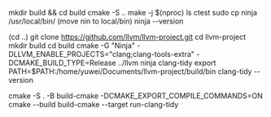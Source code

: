 mkdir build && cd build
cmake -S ..
make -j $(nproc)
ls
ctest
sudo cp ninja /usr/local/bin/ (move nin to local/bin)
ninja --version

(cd ..)
git clone https://github.com/llvm/llvm-project.git
cd llvm-project
mkdir build
cd build
cmake -G "Ninja" -DLLVM_ENABLE_PROJECTS="clang;clang-tools-extra" -DCMAKE_BUILD_TYPE=Release ../llvm
ninja clang-tidy
export PATH=$PATH:/home/yuwei/Documents/llvm-project/build/bin
clang-tidy --version


cmake -S . -B build-cmake -DCMAKE_EXPORT_COMPILE_COMMANDS=ON
cmake --build build-cmake --target run-clang-tidy


